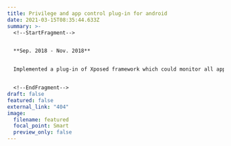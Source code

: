 ```yaml
---
title: Privilege and app control plug-in for android
date: 2021-03-15T08:35:44.633Z
summary: >-
  <!--StartFragment-->


  **Sep. 2018 - Nov. 2018**


  Implemented a plug-in of Xposed framework which could monitor all applications and control their behaviors. This plug-in could monitor/audit/block sensitive api calls related to user privacy by hooking all these apis. Blacklist and whitelist were also involved in this plug-in to help manage applications.


  <!--EndFragment-->
draft: false
featured: false
external_link: "404"
image:
  filename: featured
  focal_point: Smart
  preview_only: false
---
```

